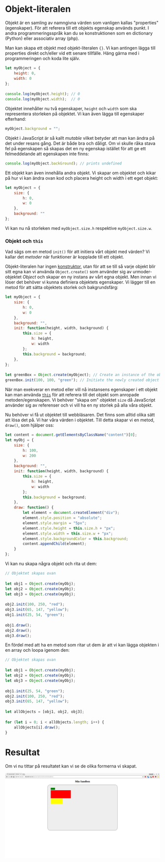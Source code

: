 Objekt-literalen
==================================

Objekt är en samling av namngivna värden som vanligen kallas "properties" (egenskaper). För att referera till ett objekts egenskap används punkt. I andra programmeringsspråk kan du se konstruktionen som en dictionary (Python) eller associativ array (php).

Man kan skapa ett objekt med objekt-literalen `{}`. Vi kan antingen lägga till properties direkt och/eller vid ett senare tillfälle. Häng gärna med i programmeringen och koda lite själv.

```js
let myObject = {
    height: 0,
    width: 0
};

console.log(myObject.height); // 0
console.log(myObject.width);  // 0
```

Objektet innehåller nu två egenskaper, `height` och `width` som ska representera storleken på objektet. Vi kan även lägga till egenskaper efterhand:

```js
myObject.background = "";
```

Objekt i JavaScript är så kallt *mutable* vilket betyder att man kan ändra på det under resans gång. Det är både bra och dåligt. Om vi skulle råka stava fel på egenskapen så skapas det en ny egenskap istället för att ge ett felmeddelande att egenskapen inte finns:

```js
console.log(myObject.backGround); // prints undefined
```

Ett objekt kan även innehålla andra objekt. Vi skapar om objektet och kikar på hur vi kan ändra ovan kod och placera height och width i ett eget objekt:

```js
let myObject = {
    size: {
        h: 0,
        w: 0
    },
    background: ""
};
```

Vi kan nu nå storleken med `myObject.size.h` respektive `myObject.size.w`.



### Objekt och `this`

Vad sägs om en metod `init()` för att initiera vårt objekt med värden? Vi kallar det *metoder* när funktioner är kopplade till ett objekt.


Objekt-literalen har ingen [konstruktor](https://developer.mozilla.org/en-US/docs/Web/JavaScript/Reference/Classes/constructor), utan för att se till så varje objekt blir sitt egna kan vi använda `Object.create()` som använder sig av urmoder-objektet *Object* och skapar en ny instans av vårt egna objekt. Men innan vi löser det behöver vi kunna definiera objektets egenskaper. Vi lägger till en metod för att sätta objektets storlek och bakgrundsfärg:

```js
let myObject = {
    size: {
        h: 0,
        w: 0
    },
    background: "",
    init: function(height, width, background) {
        this.size = {
            h: height,
            w: width
        };
        this.background = background;
    },
};

let greenBox = Object.create(myObject); // Create an instance of the object
greenBox.init(100, 100, "green"); // Initiate the newly created object with some values
```

När man exekverar en metod eller vill nå instansens egenskaper i ett objekt kan man använda [`this`](https://developer.mozilla.org/en-US/docs/JavaScript/Reference/Operators/this) för att referera till det objekt som anropade metoden/egenskapen. Vi behöver "skapa om" objektet `size` då JavaScript använder sig av referenser och vi vill ha en ny storlek på alla våra objekt.

Nu behöver vi få ut objektet till webbläsaren. Det finns som alltid olika sätt att lösa det på. Vi har våra värden i objektet. Till detta skapar vi en metod, `draw()`, som hjälper oss:

```js
let content = document.getElementsByClassName("content")[0];
let myObj = {
    size: {
        h: 100,
        w: 200
    },
    background: "",
    init: function(height, width, background) {
        this.size = {
            h: height,
            w: width
        };
        this.background = background;
    },
    draw: function() {
        let element = document.createElement("div");
        element.style.position = "absolute";
        element.style.margin = "5px";
        element.style.height = this.size.h + "px";
        element.style.width = this.size.w + "px";
        element.style.backgroundColor = this.background;
        content.appendChild(element);
    }
};
```

Vi kan nu skapa några objekt och rita ut dem:

```js
// Objektet skapas ovan

let obj1 = Object.create(myObj);
let obj2 = Object.create(myObj);
let obj3 = Object.create(myObj);

obj2.init(100, 250, "red");
obj3.init(65, 147, "yellow");
obj1.init(25, 54, "green");

obj1.draw();
obj2.draw();
obj3.draw();
```

En fördel med att ha en metod som ritar ut dem är att vi kan lägga objekten i en array och loopa igenom den:

```js
// Objektet skapas ovan

let obj1 = Object.create(myObj);
let obj2 = Object.create(myObj);
let obj3 = Object.create(myObj);

obj1.init(25, 54, "green");
obj2.init(100, 250, "red");
obj3.init(65, 147, "yellow");

let allObjects = [obj1, obj2, obj3];

for (let i = 0; i < allObjects.length; i++) {
    allObjects[i].draw();
}
```



# Resultat

Om vi nu tittar på resultatet kan vi se de olika formerna vi skapat.

![Former skapade med objekt.](../img/obj-create.png)
